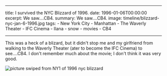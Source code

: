 
  ---
  title: I survived the NYC Blizzard of 1996.
  date: 1996-01-06T00:00:00
  excerpt: We saw....CB4.
  summary: We saw....CB4.
  image: timeline/blizzard-nyc-jan-6-1996.jpg
  tags:
    - New York City
    - Manhattan
    - The Waverly Theater
    - IFC Cinema
    - Ilana
    - snow
    - movies
    - CB4

  ---

 This was a heck of a blizard, but it didn't stop me and my girlfriend from walking to the Waverly Theater (ater to become the IFC Cinema) to see....CB4.
 I don't remember much about the movie; I don't think it was very good.

  ![picture swiped from NY1 of 1996 nyc blizzard](/static/img/timeline/blizzard-nyc-jan-6-1996.jpg)


  